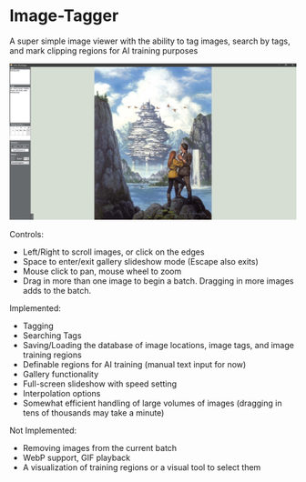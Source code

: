 # Image-Tagger
A super simple image viewer with the ability to tag images, search by tags, and mark clipping regions for AI training purposes

![preview image](ImageTagger_v3.png)

Controls:
* Left/Right to scroll images, or click on the edges
* Space to enter/exit gallery slideshow mode (Escape also exits)
* Mouse click to pan, mouse wheel to zoom
* Drag in more than one image to begin a batch. Dragging in more images adds to the batch.

Implemented:
* Tagging
* Searching Tags
* Saving/Loading the database of image locations, image tags, and image training regions
* Definable regions for AI training (manual text input for now)
* Gallery functionality
* Full-screen slideshow with speed setting
* Interpolation options
* Somewhat efficient handling of large volumes of images (dragging in tens of thousands may take a minute)

Not Implemented:
* Removing images from the current batch
* WebP support, GIF playback
* A visualization of training regions or a visual tool to select them

